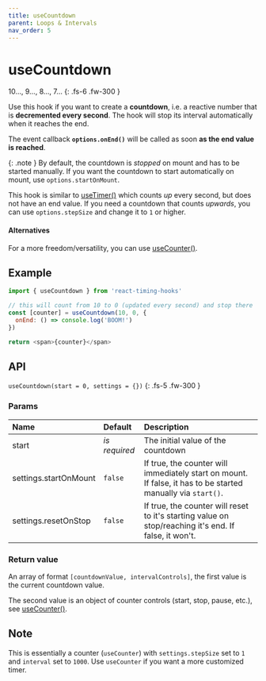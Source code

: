 ```yaml
---
title: useCountdown
parent: Loops & Intervals
nav_order: 5
---
```


# useCountdown

10…, 9…, 8…, 7…
{: .fs-6 .fw-300 }

Use this hook if you want to create a **countdown**, i.e. a reactive number that is **decremented every second**.
The hook will stop its interval automatically when it reaches the end.

The event callback **`options.onEnd()`** will be called as soon **as the end value is reached**.

{: .note }
By default, the countdown is _stopped_ on mount and has to be started manually. 
If you want the countdown to start automatically on mount, use `options.startOnMount`.

This hook is similar to [useTimer()](/react-timing-hooks/loops-and-intervals/useTimer.html) which counts _up_ every second, but does not have an end value.
If you need a countdown that counts *upwards*, you can use `options.stepSize` and change it to `1` or higher.

#### Alternatives

For a more freedom/versatility, you can use [useCounter()](/react-timing-hooks/loops-and-intervals/useCounter.html).

## Example

```javascript
import { useCountdown } from 'react-timing-hooks'

// this will count from 10 to 0 (updated every second) and stop there
const [counter] = useCountdown(10, 0, { 
  onEnd: () => console.log('BOOM!')
})

return <span>{counter}</span>
```

## API

`useCountdown(start = 0, settings = {})`
{: .fs-5 .fw-300 }

### Params

| Name                  | Default       | Description                                                                                                  |
|:----------------------|:--------------|:-------------------------------------------------------------------------------------------------------------|
| start                 | _is required_ | The initial value of the countdown                                                                           |
| settings.startOnMount | `false`       | If true, the counter will immediately start on mount. If false, it has to be started manually via `start()`. |
| settings.resetOnStop  | `false`       | If true, the counter will reset to it's starting value on stop/reaching it's end. If false, it won't.        |



### Return value

An array of format `[countdownValue, intervalControls]`, the first value is the current countdown value.

The second value is an object of counter controls (start, stop, pause, etc.), see [useCounter()](/react-timing-hooks/loops-and-intervals/useCounter.html#return-value).

## Note

This is essentially a counter (`useCounter`) with `settings.stepSize` set to `1` and `interval` set to `1000`.
Use `useCounter` if you want a more customized timer.
